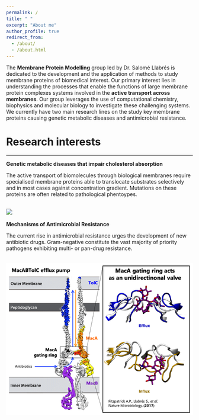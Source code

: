 ```yaml
---
permalink: /
title: " "
excerpt: "About me"
author_profile: true
redirect_from: 
  - /about/
  - /about.html
---
```


The **Membrane Protein Modelling** group led by Dr. Salomé Llabrés is dedicated to the development and the application of methods to study membrane proteins of biomedical interest. Our primary interest lies in understanding the processes that enable the functions of large membrane protein complexes systems involved in the **active transport across membranes**. Our group leverages the use of computational chemistry, biophysics and molecular biology to investigate these challenging systems. We currently have two main research lines on the study key membrane proteins causing genetic metabolic diseases and antimicrobial resistance. 

# Research interests
-----------------

**Genetic metabolic diseases that impair cholesterol absorption**

The active transport of biomolecules through biological membranes require specialised membrane proteins able to translocate substrates selectively and in most cases against concentration gradient. Mutations on these proteins are often related to pathological phentoypes. 

<br/><img src='/images/cholesteroltransport.png'>

**Mechanisms of Antimicrobial Resistance**

The current rise in antimicrobial resistance urges the development of new antibiotic drugs. Gram-negative constitute the vast majority of priority pathogens exhibiting multi- or pan-drug resistance. 

<br/><img src='/images/amr.png'>
